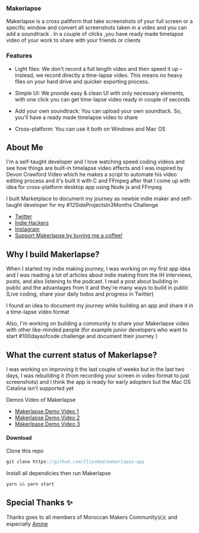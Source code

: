 ### Makerlapse

Makerlapse is a cross paltform that take screenshots of your full screen or a specific window and convert all screenshots taken in a video and you can add a soundtrack . In a couple of clicks ,you have  ready made timelapse video of your work to share with your friends or clients


### Features
- Light files: We don't record a full length video and then speed it up – instead, we record directly a time-lapse video. This means no heavy files on your hard drive and quicker exporting process.

- Simple UI: We provide easy & clean UI with only necessary elements, with one click you can get time-lapse video ready in couple of seconds

- Add your own soundtrack: You can upload your own soundtack. So, you'll have a ready made timelapse video to share
- Cross-platform: You can use it both on Windows and Mac OS


## About Me

I'm a self-taught developer and I love watching speed coding videos and see how things are built-in timelapse video effects and I was inspired by Devon Crawford Video which he makes a script to automate his video editing process and it's built it with C and FFmpeg after that I come up with idea for cross-platform desktop app using Node js and FFmpeg 

I built Marketplace to document my journey as newbie indie maker and self-taught developer for my #12SideProjectsIn3Months Challenge

 
* [Twitter](https://twitter.com/IliasHaddad3)
* [Indie Hackers](https://www.indiehackers.com/Iliashad/)
* [Instagram](https://www.instagram.com/iliashaddad3)
* [Support Makerlapse by buying me a coffee!](https://www.buymeacoffee.com/iliashaddad3)




## Why I build Makerlapse?
When I started my indie making journey, I was working on my first app idea and I was reading a lot of articles about indie making from the IH interviews, posts, and also listening to the podcast. I read a post about building in public and the advantages from it and they're many ways to build in public (Live coding, share your daily todos and progress in Twitter)

I found an idea to document my journey while building an app and share it in a time-lapse video format

Also, I'm working on building a community to share your Makerlapse video with other like-minded people (for example junior developers who want to start #100daysofcode challenge and document their journey )

## What the current status of Makerlapse?
I was working on improving it the last couple of weeks but in the last two days, I was rebuilding it (from recording your screen in video format to just screenshots) and I think the app is ready for early adopters but the Mac OS Catalina isn't supported yet

Demos Video of Makerlapse


* [Makerlapse Demo Video 1](https://www.youtube.com/watch?v=digvvOKY3JU)
* [Makerlapse Demo Video 2](https://www.youtube.com/watch?v=3An5knEUxQU)
* [Makerlpase Demo Video 3](https://www.youtube.com/watch?v=VoFIJV28Ez0)





#### Download 

Clone this repo
```javascript
git clone https://github.com/IliasHad/makerlapse-app
```

Install all dependicies then run Makerlapse
```javascript
yarn && yarn start
```



## Special Thanks  ✨

Thanks goes to all members of Moroccan Makers Community🇲🇦 and especially [Amine](https://twitter.com/kytwb )




